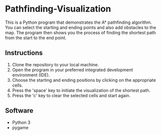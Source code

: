 # Pathfinding-Visualization

This is a Python program that demonstrates the A* pathfinding algorithm. You can select the starting and ending points and also add obstacles to the map. The program then shows you the process of finding the shortest path from the start to the end point.

## Instructions

1. Clone the repository to your local machine.
2. Open the program in your preferred integrated development environment (IDE).
3. Choose the starting and ending positions by clicking on the appropriate cells.
4. Press the 'space' key to initiate the visualization of the shortest path.
5. Press the 'c' key to clear the selected cells and start again.

## Software

- Python 3
- pygame
